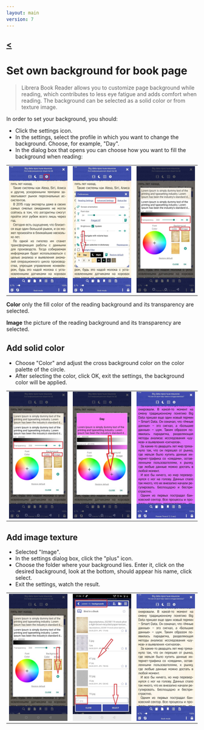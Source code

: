 ```yaml
---
layout: main
version: 7
---
```

[<](/wiki/faq/it)
---

# Set own background for book page

> Librera Book Reader allows you to customize page background while reading, which contributes to less eye fatigue and adds comfort when reading.
The background can be selected as a solid color or from texture image.

In order to set your background, you should:

* Click the settings icon.
* In the settings, select the profile in which you want to change the background. Choose, for example, "Day".
* In the dialog box that opens you can choose how you want to fill the background when reading:

||||
|-|-|-|
|![](1.jpg)|![](2.jpg)|![](3.jpg)|


**Color**  only the fill color of the reading background and its transparency are selected.

**Image** the picture of the reading background and its transparency are selected.

## Add solid color

* Choose "Color" and adjust the cross background color on the color palette of the circle.
* After selecting the color, click OK, exit the settings, the background color will be applied.

||||
|-|-|-|
|![](3.jpg)|![](5.jpg)|![](8.jpg)|



## Add image texture

* Selected "Image".
* In the settings dialog box, click the "plus" icon.
* Choose the folder where your background lies. Enter it, click on the desired background, look at the bottom, should appear his name, click select.
* Exit the settings, watch the result.

||||
|-|-|-|
|![](7.jpg)|![](4.jpg)|![](9.jpg)|



